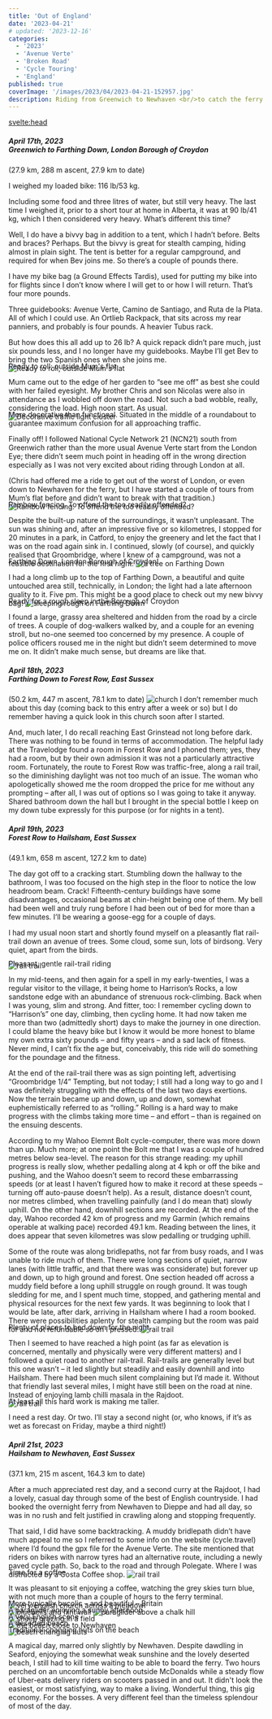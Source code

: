 ```yaml
---
title: 'Out of England'
date: '2023-04-21'
# updated: '2023-12-16'
categories:
  - '2023'
  - 'Avenue Verte'
  - 'Broken Road'
  - 'Cycle Touring'
  - 'England'
published: true
coverImage: '/images/2023/04/2023-04-21-152957.jpg'
description: Riding from Greenwich to Newhaven <br/>to catch the ferry to France...
---
```


<svelte:head>

<title>
2023 UK
</title>
</svelte:head>

<script>
	import Img from '$lib/components/Img.svelte' 
  	import DayCardHGroup from '$lib/components/DayCardHGroup.svelte' 
  	import FormattedDate from '$lib/components/FormattedDate.svelte'
</script>

<section class="card">	
	<h5>
		April 17th, 2023 <br />
		Greenwich to Farthing Down, London Borough of Croydon
	</h5>
	(27.9 km, 288 m ascent, 27.9 km to date)
	<p></p>	
	I weighed my loaded bike: 116 lb/53 kg.
	<p></p>	
	Including some food and three litres of water, but still very heavy. The last time I weighed it, prior to a short tour at home in Alberta, it was at 90 lb/41 kg, which I then considered very heavy. What’s different this time?	
	<p></p>
	Well, I do have a bivvy bag in addition to a tent, which I hadn’t before. Belts and braces? Perhaps. But the bivvy is great for stealth camping, hiding almost in plain sight. The tent is better for a regular campground, and required for when Bev joins me. So there’s a couple of pounds there.
	<p></p>
	I have my bike bag (a Ground Effects Tardis), used for putting my bike into for flights since I don’t know where I will get to or how I will return. That’s four more pounds.
	<p></p>		
	Three guidebooks: Avenue Verte, Camino de Santiago, and Ruta de la Plata. All of which I could use. An Ortlieb Rackpack, that sits across my rear panniers, and probably is four pounds. A heavier Tubus rack.
	<p></p>	
	But how does this all add up to 26 lb? A quick repack didn’t pare much, just six pounds less, and I no longer have my guidebooks. Maybe I’ll get Bev to bring the two Spanish ones when she joins me.	
	<img
		src="/images/2023/04/20230417_1155.jpg"
		alt="Ready to roll; outside Mum's flat"
	/>
	<div class="caption"> Ready to roll; outside Mum's flat </div>
	<p></p>
	Mum came out to the edge of her garden to “see me off” as best she could with her failed eyesight. My brother Chris and son Nicolas were also in attendance as I wobbled off down the road. Not such a bad wobble, really, considering the load. High noon start. As usual.		
	<div class='w-80'>
		<img
		src="/images/2023/03/2023-03-30-175716.jpg"
		alt="Decorative traffic light cluster"
		/>
		<div class="caption">
				More decorative than functional. Situated in the middle of a roundabout
				to guarantee maximum confusion for all approaching traffic.
		</div>
	</div>
	<p></p>	
	Finally off! I followed National Cycle Network 21 (NCN21) south from Greenwich rather than the more usual Avenue Verte start from the London Eye; there didn’t seem much point in heading off in the wrong direction especially as I was not very excited about riding through London at all. 
	<p></p>	
	(Chris had offered me a ride to get out of the worst of London, or even down to Newhaven for the ferry, but I have started a couple of tours from Mum’s flat before and didn’t want to break with that tradition.)	
	<img
		src="/images/2023/04/2023-04-17-152759.jpg"
		alt="Rainbow fencing. To offend the too readily offended?"
	/>
	<div class="caption"> Rainbow fencing. To offend the too readily offended?</div>
	<p></p>
	Despite the built-up nature of the surroundings, it wasn’t unpleasant. The sun was shining and, after an impressive five or so kilometres, I stopped for 20 minutes in a park, in Catford, to enjoy the greenery and let the fact that I was on the road again sink in. I continued, slowly (of course), and quickly realised that Groombridge, where I knew of a campground, was not a feasible destination for the first night.	
	<img
		src="/images/2023/04/2023-04-17-181047.jpg"
		alt="a tree on Farthing Down"
	/>
	<div class="caption">Farthing Down, London Borough of Croydon!</div>
	<p></p>
	I had a long climb up to the top of Farthing Down, a beautiful and quite untouched area still, technically, in London; the light had a late afternoon quality to it. Five pm. This might be a good place to check out my new bivvy bag!	
	<img
		src="/images/2023/04/20230417_1904.jpg"
		alt="sleeping rough on Farthing Down"
	/>
	<div class="caption">Ready for a rough sleep in the Borough of Croydon</div>
	<p></p>
	I found a large, grassy area sheltered and hidden from the road by a circle of trees. A couple of dog-walkers walked by, and a couple for an evening stroll, but no-one seemed too concerned by my presence. A couple of police officers roused me in the night but didn’t seem determined to move me on. It didn’t make much sense, but dreams are like that.
	
</section>

<section class="card">
	<h5>
		April 18th, 2023 <br />
		Farthing Down to Forest Row, East Sussex
	</h5>
	(50.2 km, 447 m ascent, 78.1 km to date)
	<img
		src="/images/2023/04/2023-04-18-132608.jpg"
		alt="church"
	/>
    I don’t remember much about this day (coming back to this entry after a week or so) but I do remember having a quick look in this church soon after I started.
	<p></p>
    And, much later, I do recall reaching East Grinstead not long before dark. There was nothing to be found in terms of accommodation. The helpful lady at the Travelodge found a room in Forest Row and I phoned them; yes, they had a room, but by their own admission it was not a particularly attractive room. Fortunately, the route to Forest Row was traffic-free, along a rail trail, so the diminishing daylight was not too much of an issue. The woman who apologetically showed me the room dropped the price for me without any prompting – after all, I was out of options so I was going to take it anyway. Shared bathroom down the hall but I brought in the special bottle I keep on my down tube expressly for this purpose (or for nights in a tent).

</section>

<section class="card">
	<h5>
		April 19th, 2023 <br /> Forest Row to Hailsham, East Sussex
	</h5> (49.1 km, 658 m ascent, 127.2 km to date)
	<p>
	The day got off to a cracking start. Stumbling down the hallway to the bathroom, I was too focused on the high step in the floor to notice the low headroom beam. Crack! Fifteenth-century buildings have some disadvantages, occasional beams at chin-height being one of them. My bell had been well and truly rung before I had been out of bed for more than a few minutes. I’ll be wearing a goose-egg for a couple of days.
	</p>
	<p>
	I had my usual noon start and shortly found myself on a pleasantly flat rail-trail down an avenue of trees. Some cloud, some sun, lots of birdsong. Very quiet, apart from the birds.
	</p>
	<img
		src="/images/2023/04/2023-04-19-131803.jpg"
		alt="rail trail"
	/>
	<div class="caption">Pleasant, gentle rail-trail riding</div>
	<p></p>
	In my mid-teens, and then again for a spell in my early-twenties, I was a regular visitor to the village, it being home to Harrison’s Rocks, a low sandstone edge with an abundance of strenuous rock-climbing. Back when I was young, slim and strong. And fitter, too: I remember cycling down to “Harrison’s” one day, climbing, then cycling home. It had now taken me more than two (admittedly short) days to make the journey in one direction. I could blame the heavy bike but I know it would be more honest to blame my own extra sixty pounds – and fifty years – and a sad lack of fitness. Never mind, I can’t fix the age but, conceivably, this ride will do something for the poundage and the fitness.	
	<p></p>
	At the end of the rail-trail there was as sign pointing left, advertising “Groombridge 1/4” Tempting, but not today; I still had a long way to go and I was definitely struggling with the effects of the last two days exertions. Now the terrain became up and down, up and down, somewhat euphemistically referred to as “rolling.” Rolling is a hard way to make progress with the climbs taking more time – and effort – than is regained on the ensuing descents.
	<p></p>
	According to my Wahoo Elemnt Bolt cycle-computer, there was more down than up. Much more; at one point the Bolt me that I was a couple of hundred metres below sea-level. The reason for this strange reading: my uphill progress is really slow, whether pedalling along at 4 kph or off the bike and pushing, and the Wahoo doesn’t seem to record these embarrassing speeds (or at least I haven’t figured how to make it record at these speeds – turning off auto-pause doesn’t help). As a result, distance doesn’t count, nor metres climbed, when travelling painfully (and I do mean that) slowly uphill. On the other hand, downhill sections are recorded. At the end of the day, Wahoo recorded 42 km of progress and my Garmin (which remains operable at walking pace) recorded 49.1 km. Reading between the lines, it does appear that seven kilometres was slow pedalling or trudging uphill.
	<p></p>
	Some of the route was along bridlepaths, not far from busy roads, and I was unable to ride much of them. There were long sections of quiet, narrow lanes (with little traffic, and that there was was considerate) but forever up and down, up to high ground and forest. One section headed off across a muddy field before a long uphill struggle on rough ground. It was tough sledding for me, and I spent much time, stopped, and gathering mental and physical resources for the next few yards. It was beginning to look that I would be late, after dark, arriving in Hailsham where I had a room booked. There were possibilities aplenty for stealth camping but the room was paid for and not refundable so on I pressed.
	<img
		src="/images/2023/04/20230419_1718.jpg"
		alt="rail trail"
	/>
	<div class="caption">Plenty of places to bed down for the night.</div>	
	<p></p>
	Then I seemed to have reached a high point (as far as elevation is concerned, mentally and physically were very different matters) and I followed a quiet road to another rail-trail. Rail-trails are generally level but this one wasn’t – it led slightly but steadily and easily downhill and into Hailsham. There had been much silent complaining but I’d made it. Without that friendly last several miles, I might have still been on the road at nine. Instead of enjoying lamb chilli masala in the Rajdoot.	
	<div class="width50">
		<img
			src="/images/2023/04/20230419_1719.jpg"
			alt="rail trail"
		/>		
	</div>
	<div class="caption">At least all this hard work is making me taller.</div>
	<p></p>		
	I need a rest day. Or two. I’ll stay a second night (or, who knows, if it’s as wet as forecast on Friday, maybe a third night!)	
</section>

<section class="card">	
	<h5>
		April 21st, 2023 <br /> Hailsham to Newhaven, East Sussex
	</h5> (37.1 km, 215 m ascent, 164.3 km to date)
	<p></p>		
	After a much appreciated rest day, and a second curry at the Rajdoot, I had a lovely, casual day through some of the best of English countryside. I had booked the overnight ferry from Newhaven to Dieppe and had all day, so was in no rush and felt justified in crawling along and stopping frequently.	
	<p></p>
		That said, I did have some backtracking. A muddy bridlepath didn’t have much appeal to me so I referred to some info on the website (cycle.travel) where I’d found the gpx file for the Avenue Verte. The site mentioned that riders on bikes with narrow tyres had an alternative route, including a newly paved cycle path. So, back to the road and through Polegate. Where I was distracted by a Costa Coffee shop.
	<img
		src="/images/2023/04/20230421_1246.jpg"
		alt="rail trail"
	/>	
	<div class="caption">Time for a coffee</div>
	<p></p>
	It was pleasant to sit enjoying a coffee, watching the grey skies turn blue, with not much more than a couple of hours to the ferry terminal.
	<img
		src="/images/2023/04/2023-04-21-155634.jpg"
		alt="very english church across a meadowl"
	/>
	<div class="caption">More typically bucolic &ndash; and beautiful &ndash; Britain</div>	
	<img
		src="/images/2023/04/2023-04-21-160038.jpg"
		alt="bluebells and flint wall"
	/>
	<img
		src="/images/2023/04/2023-04-21-162605.jpg"
		alt="paraglider above a chalk hill"
	/>
	<div class="caption">A paraglider enjoying a sunny afternoon</div>
	<img
		src="/images/2023/04/2023-04-21-181827.jpg"
		alt="sheep grazing in a field"
	/>	
	<div class="caption">A very English scene</div>
	<img
		src="/images/2023/04/2023-04-21-190023.jpg"
		alt="the beach close to Newhaven"
	/>	
	<div class="caption">A deserted beach</div>
	<img
		src="/images/2023/04/2023-04-21-190206.jpg"
		alt="beach changing huts"
	/>	
	<div class="caption">Traditional changing huts on the beach</div>
	<p></p>
	A magical day, marred only slightly by Newhaven. Despite dawdling in Seaford, enjoying the somewhat weak sunshine and the lovely deserted beach, I still had to kill time waiting to be able to board the ferry. Two hours perched on an uncomfortable bench outside McDonalds while a steady flow of Uber-eats delivery riders on scooters passed in and out. It didn't look the easiest, or most satisfying, way to make a living. Wonderful thing, this gig economy. For the bosses. A very different feel than the timeless splendour of most of the day.
	
</section>

<style>
  
 .caption {
	margin-top:-1.5em;
 }

</style>
